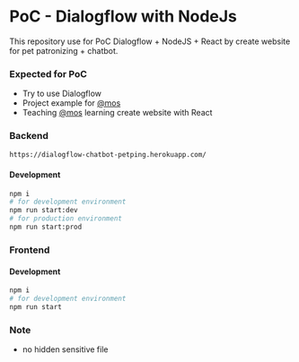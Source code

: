 # PoC - Dialogflow with NodeJs
This repository use for PoC Dialogflow + NodeJS + React by create website for pet patronizing + chatbot.

### Expected for PoC
- Try to use Dialogflow
- Project example for [@mos](https://github.com/6088144)
- Teaching [@mos](https://github.com/6088144) learning create website with React 

### Backend

```bash
https://dialogflow-chatbot-petping.herokuapp.com/
```

#### Development 
```bash
npm i
# for development environment
npm run start:dev
# for production environment
npm run start:prod

```

### Frontend
#### Development 
```bash
npm i
# for development environment
npm run start
```

### Note
- no hidden sensitive file